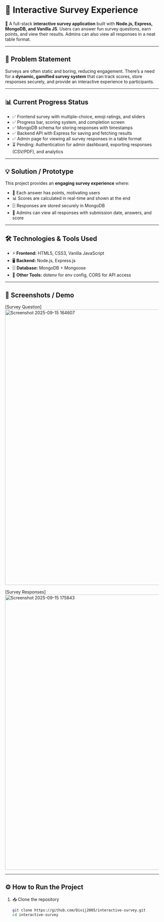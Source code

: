 # 📝 Interactive Survey Experience  

🚀 A full-stack **interactive survey application** built with **Node.js, Express, MongoDB, and Vanilla JS**. Users can answer fun survey questions, earn points, and view their results. Admins can also view all responses in a neat table format.  

---

## 📝 Problem Statement  
Surveys are often static and boring, reducing engagement. There’s a need for a **dynamic, gamified survey system** that can track scores, store responses securely, and provide an interactive experience to participants.  

---

## 📊 Current Progress Status  
- ✅ Frontend survey with multiple-choice, emoji ratings, and sliders  
- ✅ Progress bar, scoring system, and completion screen  
- ✅ MongoDB schema for storing responses with timestamps  
- ✅ Backend API with Express for saving and fetching results  
- ✅ Admin page for viewing all survey responses in a table format  
- ⏳ Pending: Authentication for admin dashboard, exporting responses (CSV/PDF), and analytics  

---

## 💡 Solution / Prototype  
This project provides an **engaging survey experience** where:  
- 🎯 Each answer has points, motivating users  
- 📊 Scores are calculated in real-time and shown at the end  
- 🗄️ Responses are stored securely in MongoDB  
- 📑 Admins can view all responses with submission date, answers, and score  

---

## 🛠️ Technologies & Tools Used  
- ⚡ **Frontend:** HTML5, CSS3, Vanilla JavaScript  
- 🖥️ **Backend:** Node.js, Express.js  
- 🗄️ **Database:** MongoDB + Mongoose  
- 🔑 **Other Tools:** dotenv for env config, CORS for API access  

---

## 📸 Screenshots / Demo  
[Survey Question]
<img width="1655" height="898" alt="Screenshot 2025-09-15 164607" src="https://github.com/user-attachments/assets/1d5d1a6d-7943-4594-8b1e-46e6a85147bc" />

[Survey Responses]
<img width="1913" height="897" alt="Screenshot 2025-09-15 175843" src="https://github.com/user-attachments/assets/ee7e9f12-f7df-49e2-8a40-46f6bc5c5740" />

---

## ⚙️ How to Run the Project  

1. 📥 Clone the repository  
   ```bash
   git clone https://github.com/Divij2005/interactive-survey.git
   cd interactive-survey
